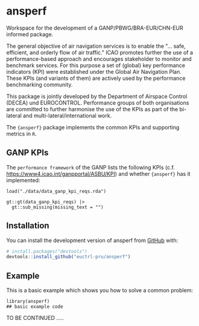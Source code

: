 # ansperf
Workspace for the development of a GANP/PBWG/BRA-EUR/CHN-EUR informed package.

The general objective of air navigation services is to enable the "... safe, efficient, and orderly flow of air traffic."
ICAO promotes further the use of a performance-based approach and encourages stakeholder to monitor and benchmark services.
For this purpose a set of (global) key performance indicators (KPI) were established under the Global Air Navigation Plan. 
These KPIs (and variants of them) are actively used by the performance benchmarking community.

This package is jointly developed by the Department of Airspace Control (DECEA) und EUROCONTROL.
Performance groups of both organisations are committed to further harmonise the use of the KPIs as part of the bi-lateral and multi-lateral/international work.

The `{ansperf}` package implements the common KPIs and supporting metrics in `R`.

## GANP KPIs

The `performance framework` of the GANP lists the following KPIs (c.f. https://www4.icao.int/ganpportal/ASBU/KPI) and whether `{ansperf}` has it implemented:

```{r, echo=FALSE}
load("./data/data_ganp_kpi_reqs.rda")

gt::gt(data_ganp_kpi_reqs) |> 
  gt::sub_missing(missing_text = "")
```


## Installation

You can install the development version of ansperf from [GitHub](https://github.com/) with:

``` r
# install.packages("devtools")
devtools::install_github("euctrl-pru/ansperf")
```

## Example

This is a basic example which shows you how to solve a common problem:

```{r example}
library(ansperf)
## basic example code
```

TO BE CONTINUED .....
